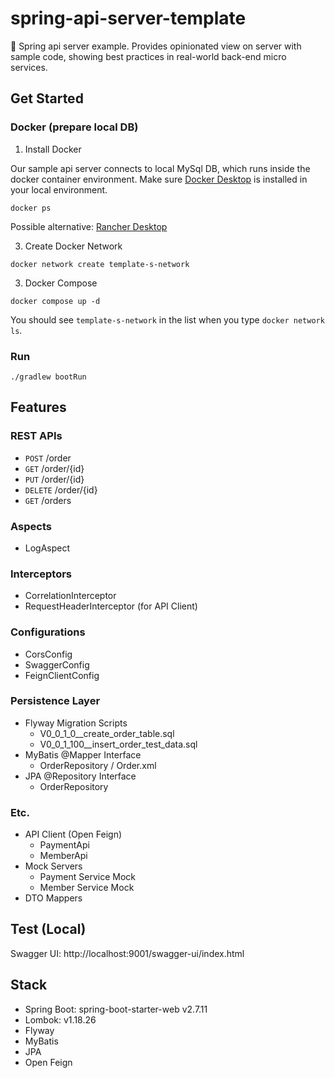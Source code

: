 # spring-api-server-template
🐬 Spring api server example.
Provides opinionated view on server with sample code, showing best practices in real-world back-end micro services.

## Get Started

### Docker (prepare local DB)

1. Install Docker

Our sample api server connects to local MySql DB, which runs inside the docker container environment.
Make sure [Docker Desktop](https://docs.docker.com/engine/install/) is installed in your local environment.
```shell
docker ps
```

Possible alternative: [Rancher Desktop](https://docs.rancherdesktop.io/getting-started/installation/)

3. Create Docker Network

```shell
docker network create template-s-network
```

3. Docker Compose

```shell
docker compose up -d
```

You should see `template-s-network` in the list when you type `docker network ls`.

### Run

```shell
./gradlew bootRun
```

## Features

### REST APIs

- `POST` /order
- `GET` /order/{id}
- `PUT` /order/{id}
- `DELETE` /order/{id}
- `GET` /orders

### Aspects

- LogAspect

### Interceptors

- CorrelationInterceptor
- RequestHeaderInterceptor (for API Client)

### Configurations

- CorsConfig
- SwaggerConfig
- FeignClientConfig

### Persistence Layer

- Flyway Migration Scripts
  - V0_0_1_0__create_order_table.sql
  - V0_0_1_100__insert_order_test_data.sql
- MyBatis @Mapper Interface
  - OrderRepository / Order.xml
- JPA @Repository Interface
  - OrderRepository

### Etc.

- API Client (Open Feign)
  - PaymentApi
  - MemberApi
- Mock Servers
  - Payment Service Mock
  - Member Service Mock
- DTO Mappers

## Test (Local)

Swagger UI: http://localhost:9001/swagger-ui/index.html

## Stack

- Spring Boot: spring-boot-starter-web v2.7.11
- Lombok: v1.18.26
- Flyway
- MyBatis
- JPA
- Open Feign
